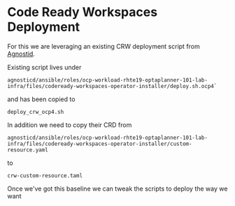 # Code Ready Workspaces Deployment
For this we are leveraging an existing CRW deployment script from [Agnostid](./Agnosticd.md).

Existing script lives under

```
agnosticd/ansible/roles/ocp-workload-rhte19-optaplanner-101-lab-infra/files/codeready-workspaces-operator-installer/deploy.sh.ocp4`
```
and has been copied to
```
deploy_crw_ocp4.sh
```

In addition we need to copy their CRD from
```
agnosticd/ansible/roles/ocp-workload-rhte19-optaplanner-101-lab-infra/files/codeready-workspaces-operator-installer/custom-resource.yaml
```
to
```
crw-custom-resource.taml
```

Once we've got this baseline we can tweak the scripts to deploy the way we want

